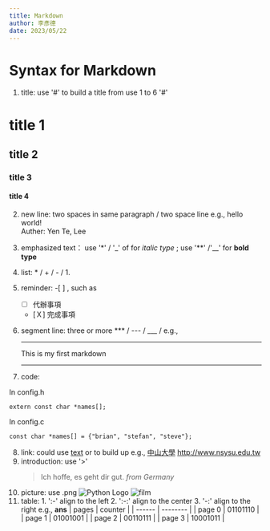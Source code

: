 ```yaml
---
title: Markdown
author: 李彥德
date: 2023/05/22
---
```

# Syntax for Markdown #

1. title: use '#' to build a title from use 1 to 6 '#'
# title 1
## title 2
### title 3
#### title 4


2. new line: two spaces in same paragraph / two space line
   e.g., 
   hello world!  
   Auther: Yen Te, Lee
3. emphasized text： use '\*' / '_' of for *italic type* ; use '\*\*' /'__' for **bold type** 
   
4. list: \* / + / - / 1. 
5. reminder: -[  ] , such as 
   - [   ] 代辦事項
   - [Ｘ] 完成事項
6. segment line: three or more *** / --- / ___ /
   e.g.,
   ***
   This is my first markdown
   ***
7. code:
   
In config.h
```
extern const char *names[];
```
In config.c
```
const char *names[] = {"brian", "stefan", "steve"};
```

8. link: could use [text](link "title") or <link> to build up
    e.g.,
    [中山大學](http://www.nsysu.edu.tw/ "Link to NSYSU")
    <http://www.nsysu.edu.tw>
9.  introduction: use '>'
    > Ich hoffe, es geht dir gut.
    *from Germany*
10. picture: use .png
    ![Python Logo](https://www.python.org/static/community_logos/python-logo-master-v3-TM.png "Python Logo")
    ![film](/fuji_industrial100_expired_2.png "fuji_industrial100_expired")
11.  table: 
    1. ':-'  align to the left
    2. ':-:' align to the center
    3. '-:'  align to the right
    e.g.,
     __ans__
| pages  | counter  |
| ------ | -------- |
| page 0 | 01101110 |
| page 1 | 01001001 |
| page 2 | 00110111 |
| page 3 | 10001011 |

